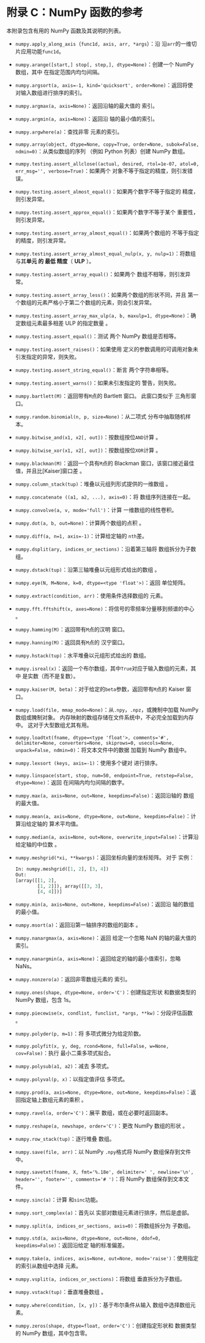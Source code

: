 # 附录 C：NumPy 函数的参考

本附录包含有用的 NumPy 函数及其说明的列表。

*   `numpy.apply_along_axis`（`func1d, axis, arr, *args`）：沿  沿`arr`的一维切片应用功能`func1d`。
*   `numpy.arange([start,] stop[, step,], dtype=None)`：创建一个 NumPy 数组，其中  在指定范围内均匀间隔。
*   `numpy.argsort(a, axis=-1, kind='quicksort', order=None)`：返回将使  对输入数组进行排序的索引。
*   `numpy.argmax(a, axis=None)`：返回沿轴的最大值的  索引。
*   `numpy.argmin(a, axis=None)`：返回沿  轴的最小值的索引。
*   `numpy.argwhere(a)`：查找非零  元素的索引。
*   `numpy.array(object, dtype=None, copy=True, order=None, subok=False, ndmin=0)`：从类似数组的序列  （例如 Python 列表）创建 NumPy 数组。
*   `numpy.testing.assert_allclose((actual, desired, rtol=1e-07, atol=0, err_msg='', verbose=True)`：如果两个  对象不等于指定的精度，则引发错误。
*   `numpy.testing.assert_almost_equal()`：如果两个数字不等于指定的  精度，则引发异常。
*   `numpy.testing.assert_approx_equal()`：如果两个数字不等于某个  重要性，则引发异常。
*   `numpy.testing.assert_array_almost_equal()`：如果两个数组的  不等于指定的精度，则引发异常。
*   `numpy.testing.assert_array_almost_equal_nulp(x, y, nulp=1)`：将数组与其**单元 的 最低 精度**（ **ULP** ）。
*   `numpy.testing.assert_array_equal()`：如果两个  数组不相等，则引发异常。
*   `numpy.testing.assert_array_less()`：如果两个数组的形状不同，并且  第一个数组的元素严格小于第二个数组的元素，则会引发异常。
*   `numpy.testing.assert_array_max_ulp(a, b, maxulp=1, dtype=None)`：确定数组元素最多相差 ULP 的指定数量  。
*   `numpy.testing.assert_equal()`：测试  两个 NumPy 数组是否相等。
*   `numpy.testing.assert_raises()`：如果使用  定义的参数调用的可调用对象未引发指定的异常，则失败。
*   `numpy.testing.assert_string_equal()`：断言  两个字符串相等。
*   `numpy.testing.assert_warns()`：如果未引发指定的  警告，则失败。
*   `numpy.bartlett(M)`：返回带有`M`点的 Bartlett 窗口。 此窗口类似于  三角形窗口。
*   `numpy.random.binomial(n, p, size=None)`：从二项式  分布中抽取随机样本。
*   `numpy.bitwise_and(x1, x2[, out])`：按数组按位`AND`计算  。
*   `numpy.bitwise_xor(x1, x2[, out])`：按数组按位`XOR`计算  。
*   `numpy.blackman(M)`：返回一个具有`M`点的 Blackman 窗口，该窗口接近最佳值，并且比[Kaiser]窗口差  。
*   `numpy.column_stack(tup)`：堆叠以元组列形式提供的一维数组  。
*   `numpy.concatenate ((a1, a2, ...), axis=0)`：将  数组序列连接在一起。
*   `numpy.convolve(a, v, mode='full')`：计算  一维数组的线性卷积。
*   `numpy.dot(a, b, out=None)`：计算两个数组的点积  。
*   `numpy.diff(a, n=1, axis=-1)`：计算给定轴的  `nth`差。
*   `numpy.dsplit(ary, indices_or_sections)`：沿着第三轴将  数组拆分为子数组。
*   `numpy.dstack(tup)`：沿第三轴堆叠以元组形式给出的数组  。
*   `numpy.eye(N, M=None, k=0, dtype=<type 'float'>)`：返回  单位矩阵。
*   `numpy.extract(condition, arr)`：使用条件选择数组的  元素。
*   `numpy.fft.fftshift(x, axes=None)`：将信号的零频率分量移到频谱的中心  。
*   `numpy.hamming(M)`：返回带有`M`点的汉明  窗口。
*   `numpy.hanning(M)`：返回具有`M`点的  汉宁窗口。
*   `numpy.hstack(tup)`：水平堆叠以元组形式给出的  数组。
*   `numpy.isreal(x)`：返回一个布尔数组，其中`True`对应于输入数组的元素，其中  是实数（而不是复数）。
*   `numpy.kaiser(M, beta)`：对于给定的`beta`参数，返回带有`M`点的  Kaiser 窗口。
*   `numpy.load(file, mmap_mode=None)`：从`.npy`，`.npz`，或腌制中加载 NumPy 数组或腌制对象。 内存映射的数组存储在文件系统中，不必完全加载到内存中。 这对于大型数组尤其有用。
*   `numpy.loadtxt(fname, dtype=<type 'float'>, comments='#', delimiter=None, converters=None, skiprows=0, usecols=None, unpack=False, ndmin=0)`：将文本文件中的数据  加载到 NumPy 数组中。
*   `numpy.lexsort (keys, axis=-1)`：使用多个键对  进行排序。
*   `numpy.linspace(start, stop, num=50, endpoint=True, retstep=False, dtype=None)`：返回  在间隔内均匀间隔的数字。
*   `numpy.max(a, axis=None, out=None, keepdims=False)`：返回沿轴的  数组的最大值。
*   `numpy.mean(a, axis=None, dtype=None, out=None, keepdims=False)`：计算沿给定轴的  算术平均值。
*   `numpy.median(a, axis=None, out=None, overwrite_input=False)`：计算沿给定轴的中位数  。
*   `numpy.meshgrid(*xi, **kwargs)`：返回坐标向量的坐标矩阵。 对于  实例：

    ```py
    In: numpy.meshgrid([1, 2], [3, 4])
    Out:
    [array([[1, 2],
            [1, 2]]), array([[3, 3],
            [4, 4]])]
    ```

*   `numpy.min(a, axis=None, out=None, keepdims=False)`：返回沿  轴的数组的最小值。
*   `numpy.msort(a)`：返回沿第一轴排序的数组的副本  。
*   `numpy.nanargmax(a, axis=None)`：返回  给定一个忽略 NaN 的轴的最大值的索引。
*   `numpy.nanargmin(a, axis=None)`：返回给定的轴的最小值索引，忽略  NaNs。
*   `numpy.nonzero(a)`：返回非零数组元素的  索引。
*   `numpy.ones(shape, dtype=None, order='C')`：创建指定形状  和数据类型的 NumPy 数组，包含 1s。
*   `numpy.piecewise(x, condlist, funclist, *args, **kw)`：分段评估函数  。
*   `numpy.polyder(p, m=1)`：将  多项式微分为给定阶数。
*   `numpy.polyfit(x, y, deg, rcond=None, full=False, w=None, cov=False)`：执行  最小二乘多项式拟合。
*   `numpy.polysub(a1, a2)`：减去  多项式。
*   `numpy.polyval(p, x)`：以指定值评估  多项式。
*   `numpy.prod(a, axis=None, dtype=None, out=None, keepdims=False)`：返回指定轴上数组元素的乘积  。
*   `numpy.ravel(a, order='C')`：展平  数组，或在必要时返回副本。
*   `numpy.reshape(a, newshape, order='C')`：更改 NumPy 数组的形状  。
*   `numpy.row_stack(tup)`：逐行堆叠  数组。
*   `numpy.save(file, arr)`：以  NumPy `.npy`格式将 NumPy 数组保存到文件中。
*   `numpy.savetxt(fname, X, fmt='%.18e', delimiter=' ', newline='\n', header='', footer='', comments='# ')`：将 NumPy 数组保存到文本文件。
*   `numpy.sinc(a)`：计算  和`sinc`功能。
*   `numpy.sort_complex(a)`：首先以  实部对数组元素进行排序，然后是虚部。
*   `numpy.split(a, indices_or_sections, axis=0)`：将数组拆分为  子数组。
*   `numpy.std(a, axis=None, dtype=None, out=None, ddof=0, keepdims=False)`：返回沿给定  轴的标准偏差。
*   `numpy.take(a, indices, axis=None, out=None, mode='raise')`：使用指定的索引从数组中选择  元素。
*   `numpy.vsplit(a, indices_or_sections)`：将数组  垂直拆分为子数组。
*   `numpy.vstack(tup)`：垂直堆叠数组  。
*   `numpy.where(condition, [x, y])`：基于布尔条件从输入  数组中选择数组元素。
*   `numpy.zeros(shape, dtype=float, order='C')`：创建指定形状和  数据类型的 NumPy 数组，其中包含零。